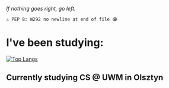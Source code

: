*If nothing goes right, go left.*
```
⚠️ PEP 8: W292 no newline at end of file 😭
```

# I've been studying:
[![Top Langs](https://github-readme-stats.vercel.app/api/top-langs/?username=nexter0)](https://github.com/anuraghazra/github-readme-stats)
 
## Currently studying CS @ UWM in Olsztyn
